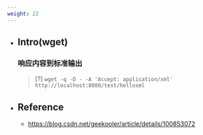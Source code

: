 ```yaml
---
weight: 22
---
```


* ## Intro(wget)

    ### 响应内容到标准输出
    > [?] `wget -q -O - -A 'Accept: application/xml' http://localhost:8080/test/helloxml`

* ## Reference

    * https://blog.csdn.net/geekooler/article/details/100853072
